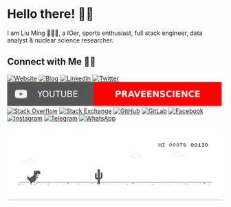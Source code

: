 # Hello there! 👋🏻

I am Liu Ming 🙋🏻‍♂️, a IOer, sports enthusiast, full stack engineer, data analyst & nuclear science researcher.

## Connect with Me 🤝🏻

[![Website](https://raw.githubusercontent.com/praveenscience/praveenscience/master/soc/ws.svg)](https://iuming.github.io/) [![Blog](https://raw.githubusercontent.com/praveenscience/praveenscience/master/soc/bl.svg)](https://iuming.github.io/) [![LinkedIn](https://raw.githubusercontent.com/praveenscience/praveenscience/master/soc/li.svg)](https://www.linkedin.com/in/%E9%93%AD-%E5%88%98-3b505015a/) [![Twitter](https://raw.githubusercontent.com/praveenscience/praveenscience/master/soc/tw.svg)](https://twitter.com/realiuming) [![YouTube](https://raw.githubusercontent.com/praveenscience/praveenscience/master/soc/yt.svg)](https://www.youtube.com/channel/UCiCBHrxp2xNW7OVZNQsdtNw) [![Stack Overflow](https://raw.githubusercontent.com/praveenscience/praveenscience/master/soc/so.svg)](https://stackoverflow.com/users/11960805/iuming) [![Stack Exchange](https://raw.githubusercontent.com/praveenscience/praveenscience/master/soc/se.svg)](https://stackexchange.com/users/16553022/iuming) [![GitHub](https://raw.githubusercontent.com/praveenscience/praveenscience/master/soc/gh.svg)](https://github.com/iuming) [![GitLab](https://raw.githubusercontent.com/praveenscience/praveenscience/master/soc/gl.svg)](https://gitlab.com/iuming) [![Facebook](https://raw.githubusercontent.com/praveenscience/praveenscience/master/soc/fb.svg)](https://www.facebook.com/realiuming) [![Instagram](https://raw.githubusercontent.com/praveenscience/praveenscience/master/soc/ig.svg)](https://instagram.com/realiuming) [![Telegram](https://raw.githubusercontent.com/praveenscience/praveenscience/master/soc/tg.svg)](https://t.me/iuming) [![WhatsApp](https://raw.githubusercontent.com/praveenscience/praveenscience/master/soc/wa.svg)](https://wa.me/)

![dino](https://github.com/iuming/iuming/blob/master/dino.gif)

<!--
**iuming/iuming** is a ✨ _special_ ✨ repository because its `README.md` (this file) appears on your GitHub profile.

Here are some ideas to get you started:

- 🔭 I’m currently working on ...
- 🌱 I’m currently learning ...
- 👯 I’m looking to collaborate on ...
- 🤔 I’m looking for help with ...
- 💬 Ask me about ...
- 📫 How to reach me: ...
- 😄 Pronouns: ...
- ⚡ Fun fact: ...
-->
